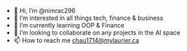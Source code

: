 - 👋 Hi, I’m @nimrac296
- 👀 I’m interested in all things tech, finance & business
- 🌱 I’m currently learning OOP & Finance
- 💞️ I’m looking to collaborate on any projects in the AI space
- 📫 How to reach me chau1714@mylaurier.ca

<!---
nimrac296/nimrac296 is a ✨ special ✨ repository because its `README.md` (this file) appears on your GitHub profile.
You can click the Preview link to take a look at your changes.
--->
